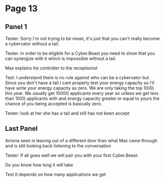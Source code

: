 # Page 13

## Panel 1 
Tester: Sorry I'm not trying to be mean, it's just that you can't really become a cybervator without a tail.

Tester: in order to be eligible for a Cyber.Beast you need to show that you can synergize with it which is impossible without a tail.

Max explains his controller to the receptionist 

Test: I understand there is no rule against who can be a cybervator but Since you don't have a tail I cant properly test your energy capacity so I'll have write your energy capacity as zero. We are only taking the top 10(0) this year. We usually get 100(0) applicants every year so unless we get less than 10(0) applicants with and energy capacity greater or equal to yours the chance of you being accepted is basically zero.

Tester: look at her she has a tail and still has not been accept


## Last Panel
Airiona seen is leaving out of a different door than what Max came through and is still looking back listening to the conversation

Tester: If all goes well we will pair you with your first Cyber.Beast.

Do you know how long it will take 

Test It depends on how many applications we get

